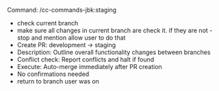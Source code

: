 Command: /cc-commands-jbk:staging
  - check current branch
  - make sure all changes in current branch are check it. if they are not - stop and mention allow user to do that
  - Create PR: development → staging
  - Description: Outline overall functionality changes between branches
  - Conflict check: Report conflicts and halt if found
  - Execute: Auto-merge immediately after PR creation
  - No confirmations needed
  - return to branch user was on
